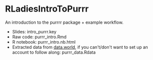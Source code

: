 # RLadiesIntroToPurrr
An introduction to the purrrr package + example workflow.

- Slides: intro_purrr.key
- Raw code: purrr_intro.Rmd
- R notebook: purrr_intro.nb.html
- Extracted data from [data.world](https://data.world/nps), if you can't/don't want to set up an account to follow along: purrr_data.Rdata
